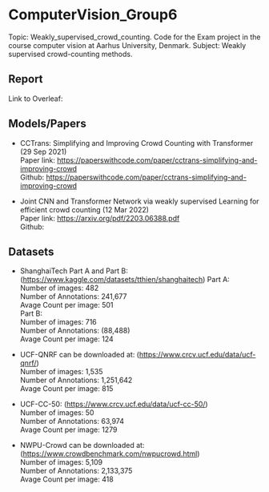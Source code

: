 # ComputerVision_Group6
Topic: Weakly_supervised_crowd_counting.
Code for the Exam project in the course computer vision at Aarhus University, Denmark. Subject: Weakly supervised crowd-counting methods. 

## Report
Link to Overleaf: 

## Models/Papers
+ CCTrans: Simplifying and Improving Crowd Counting with Transformer (29 Sep 2021) <br />
Paper link: https://paperswithcode.com/paper/cctrans-simplifying-and-improving-crowd <br />
Github: https://paperswithcode.com/paper/cctrans-simplifying-and-improving-crowd <br />

+ Joint CNN and Transformer Network via weakly supervised Learning for efficient crowd counting (12 Mar 2022) <br />
Paper link: https://arxiv.org/pdf/2203.06388.pdf <br />
Github: <br />

## Datasets
+ ShanghaiTech Part A and Part B: (https://www.kaggle.com/datasets/tthien/shanghaitech)
  Part A: <br />
  Number of images:       482 <br />
  Number of Annotations:  241,677 <br />
  Avage Count per image:  501 <br />
  Part B: <br />
  Number of images:       716 <br />
  Number of Annotations:  (88,488) <br />
  Avage Count per image:  124 <br />

+ UCF-QNRF can be downloaded at: (https://www.crcv.ucf.edu/data/ucf-qnrf/) <br />
  Number of images:       1,535 <br />
  Number of Annotations:  1,251,642 <br />
  Avage Count per image:  815 <br />

+ UCF-CC-50: (https://www.crcv.ucf.edu/data/ucf-cc-50/) <br />
  Number of images:       50 <br />
  Number of Annotations:  63,974 <br />
  Avage Count per image:  1279 <br />

+ NWPU-Crowd can be downloaded at: (https://www.crowdbenchmark.com/nwpucrowd.html) <br />
  Number of images:       5,109 <br />
  Number of Annotations:  2,133,375 <br />
  Avage Count per image:  418 <br />
